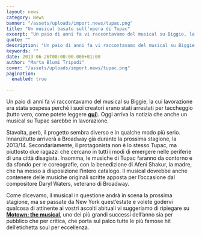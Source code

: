 ```yaml
---
layout: news
category: News
banner: "/assets/uploads/import.news/tupac.png"
title: "Un musical basato sull’opera di Tupac"
excerpt: "Un paio di anni fa vi raccontavamo del musical su Biggie, la cui lavorazione era stata sospesa perché i suoi creatori erano stati arrestati per taccheggio (tutto vero, come potete leggere qui). Oggi arriva la notizia che anche un musical su Tupac sarebbe in lavorazione. Stavolta, però, il progetto sembra diverso e in qualche modo [&hellip"
quote: ""
description: "Un paio di anni fa vi raccontavamo del musical su Biggie, la cui lavorazione era stata sospesa perché i suoi creatori erano stati arrestati per taccheggio (tutto vero, come potete leggere qui). Oggi arriva la notizia che anche un musical su Tupac sarebbe in lavorazione. Stavolta, però, il progetto sembra diverso e in qualche modo [&hellip"
keywords: ""
date: 2013-06-26T00:00:00.000+01:00
author: "Marta Blumi Tripodi"
cover: "/assets/uploads/import.news/tupac.png"
pagination:
  enabled: true

---
```


Un paio di anni fa vi raccontavamo del musical su Biggie, la cui lavorazione era stata sospesa perché i suoi creatori erano stati arrestati per taccheggio (tutto vero, come potete leggere [**qui**](https://hotmc.com/la-triste-storia-del-musical-su-biggie/ "http://hotmc.com/la-triste-storia-del-musical-su-biggie/")). Oggi arriva la notizia che anche un musical su Tupac sarebbe in lavorazione.

Stavolta, però, il progetto sembra diverso e in qualche modo più serio. Innanzitutto arriverà a Broadway già durante la prossima stagione, la 2013/14\. Secondariamente, il protagonista non è lo stesso Tupac, ma piuttosto due ragazzi che cercano in tutti i modi di emergere nelle periferie di una città disagiata. Insomma, le musiche di Tupac faranno da contorno e da sfondo per le coreografie, con la benedizione di Afeni Shakur, la madre, che ha messo a disposizione l’intero catalogo. Il musical dovrebbe anche contenere delle musiche originali scritte apposta per l’occasione dal compositore Daryl Waters, veterano di Broadway.

Come dicevamo, il musical in questione andrà in scena la prossima stagione, ma se passate da New York quest’estate e volete godervi qualcosa di attinente ai vostri ascolti abituali vi suggeriamo di ripiegare su [**Motown: the musical**](http://www.motownthemusical.com/ "http://www.motownthemusical.com/"), uno dei più grandi successi dell’anno sia per pubblico che per critica, che porta sul palco tutte le più famose hit dell’etichetta soul per eccellenza.
